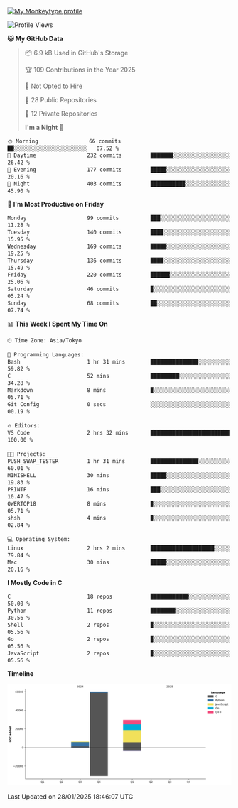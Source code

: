 <a href="https://monkeytype.com/profile/YOUR_MONKEYTYPE_USERNAME">
   <img src="https://raw.githubusercontent.com/QWERTOP18/QWERTOP18/monkeytype-readme/SVG_NAME" alt="My Monkeytype profile" />
 </a>

<!--START_SECTION:waka-->

![Profile Views](http://img.shields.io/badge/Profile%20Views-92-blue)

**🐱 My GitHub Data**

> 📦 6.9 kB Used in GitHub's Storage
>
> 🏆 109 Contributions in the Year 2025
>
> 🚫 Not Opted to Hire
>
> 📜 28 Public Repositories
>
> 🔑 12 Private Repositories
>
> **I'm a Night 🦉**

```text
🌞 Morning                66 commits          ██░░░░░░░░░░░░░░░░░░░░░░░   07.52 %
🌆 Daytime                232 commits         ███████░░░░░░░░░░░░░░░░░░   26.42 %
🌃 Evening                177 commits         █████░░░░░░░░░░░░░░░░░░░░   20.16 %
🌙 Night                  403 commits         ███████████░░░░░░░░░░░░░░   45.90 %
```

📅 **I'm Most Productive on Friday**

```text
Monday                   99 commits          ███░░░░░░░░░░░░░░░░░░░░░░   11.28 %
Tuesday                  140 commits         ████░░░░░░░░░░░░░░░░░░░░░   15.95 %
Wednesday                169 commits         █████░░░░░░░░░░░░░░░░░░░░   19.25 %
Thursday                 136 commits         ████░░░░░░░░░░░░░░░░░░░░░   15.49 %
Friday                   220 commits         ██████░░░░░░░░░░░░░░░░░░░   25.06 %
Saturday                 46 commits          █░░░░░░░░░░░░░░░░░░░░░░░░   05.24 %
Sunday                   68 commits          ██░░░░░░░░░░░░░░░░░░░░░░░   07.74 %
```

📊 **This Week I Spent My Time On**

```text
🕑︎ Time Zone: Asia/Tokyo

💬 Programming Languages:
Bash                     1 hr 31 mins        ███████████████░░░░░░░░░░   59.82 %
C                        52 mins             █████████░░░░░░░░░░░░░░░░   34.28 %
Markdown                 8 mins              █░░░░░░░░░░░░░░░░░░░░░░░░   05.71 %
Git Config               0 secs              ░░░░░░░░░░░░░░░░░░░░░░░░░   00.19 %

🔥 Editors:
VS Code                  2 hrs 32 mins       █████████████████████████   100.00 %

🐱‍💻 Projects:
PUSH_SWAP_TESTER         1 hr 31 mins        ███████████████░░░░░░░░░░   60.01 %
MINISHELL                30 mins             █████░░░░░░░░░░░░░░░░░░░░   19.83 %
PRINTF                   16 mins             ███░░░░░░░░░░░░░░░░░░░░░░   10.47 %
QWERTOP18                8 mins              █░░░░░░░░░░░░░░░░░░░░░░░░   05.71 %
shsh                     4 mins              █░░░░░░░░░░░░░░░░░░░░░░░░   02.84 %

💻 Operating System:
Linux                    2 hrs 2 mins        ████████████████████░░░░░   79.84 %
Mac                      30 mins             █████░░░░░░░░░░░░░░░░░░░░   20.16 %
```

**I Mostly Code in C**

```text
C                        18 repos            ████████████░░░░░░░░░░░░░   50.00 %
Python                   11 repos            ████████░░░░░░░░░░░░░░░░░   30.56 %
Shell                    2 repos             █░░░░░░░░░░░░░░░░░░░░░░░░   05.56 %
Go                       2 repos             █░░░░░░░░░░░░░░░░░░░░░░░░   05.56 %
JavaScript               2 repos             █░░░░░░░░░░░░░░░░░░░░░░░░   05.56 %
```

**Timeline**

![Lines of Code chart](https://raw.githubusercontent.com/QWERTOP18/QWERTOP18/main/assets/bar_graph.png)

Last Updated on 28/01/2025 18:46:07 UTC

<!--END_SECTION:waka-->
